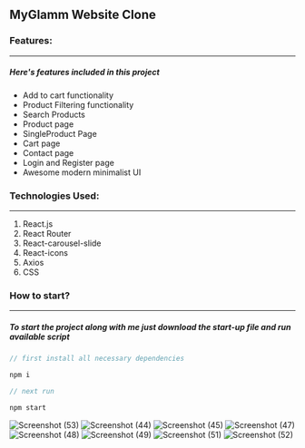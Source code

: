## MyGlamm Website Clone

### Features:

---

##### Here's features included in this project

- Add to cart functionality
- Product Filtering functionality
- Search Products
- Product page
- SingleProduct Page
- Cart page
- Contact page
- Login and Register page
- Awesome modern minimalist UI

### Technologies Used:

---

1. React.js
2. React Router
3. React-carousel-slide
4. React-icons
5. Axios 
4. CSS

### How to start?

---

##### To start the project along with me just download the start-up file and run available script

```javascript
// first install all necessary dependencies

npm i

// next run

npm start

```
![Screenshot (53)](https://user-images.githubusercontent.com/107460745/202210284-687719af-8cca-4e40-83c7-e998787df455.png)
![Screenshot (44)](https://user-images.githubusercontent.com/107460745/202210293-f56e18f3-d14e-4d53-be59-a9e314cd7e89.png)
![Screenshot (45)](https://user-images.githubusercontent.com/107460745/202210297-b141fe66-f71f-4844-ba9c-dd8ae29e89fa.png)
![Screenshot (47)](https://user-images.githubusercontent.com/107460745/202210303-c52e35de-0160-4911-9e82-4011d7e771ff.png)
![Screenshot (48)](https://user-images.githubusercontent.com/107460745/202210306-e0246608-9250-4538-a380-0ef1dcb21a77.png)
![Screenshot (49)](https://user-images.githubusercontent.com/107460745/202210312-be89951a-8822-49a8-b55a-9051e6310d0c.png)
![Screenshot (51)](https://user-images.githubusercontent.com/107460745/202210315-1f6ac6f0-905e-4cb2-a5a4-7e0928f0c2c1.png)
![Screenshot (52)](https://user-images.githubusercontent.com/107460745/202210319-8820c892-6c81-4795-ad97-997d785f7eeb.png)



